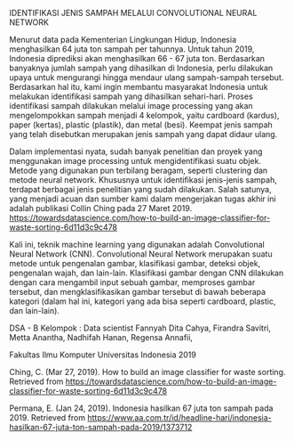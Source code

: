 IDENTIFIKASI JENIS SAMPAH MELALUI CONVOLUTIONAL NEURAL NETWORK

Menurut data pada Kementerian Lingkungan Hidup, Indonesia menghasilkan 64 juta ton sampah per tahunnya. Untuk tahun 2019, Indonesia diprediksi akan menghasilkan 66 - 67 juta ton. Berdasarkan banyaknya jumlah sampah yang dihasilkan di Indonesia, perlu dilakukan upaya untuk mengurangi hingga mendaur ulang sampah-sampah tersebut.
Berdasarkan hal itu, kami ingin membantu masyarakat Indonesia untuk melakukan identifikasi sampah yang dihasilkan sehari-hari. Proses identifikasi sampah dilakukan melalui image processing yang akan mengelompokkan sampah menjadi 4 kelompok, yaitu cardboard (kardus), paper (kertas), plastic (plastik), dan metal (besi). Keempat jenis sampah yang telah disebutkan merupakan jenis sampah yang dapat didaur ulang.

Dalam implementasi nyata, sudah banyak penelitian dan proyek yang menggunakan image processing untuk mengidentifikasi suatu objek. Metode yang digunakan pun terbilang beragam, seperti clustering dan metode neural network. 
Khususnya untuk identifikasi jenis-jenis sampah, terdapat berbagai jenis penelitian yang sudah dilakukan. Salah satunya, yang menjadi acuan dan sumber kami dalam mengerjakan tugas akhir ini adalah publikasi Collin Ching pada 27 Maret 2019. 
https://towardsdatascience.com/how-to-build-an-image-classifier-for-waste-sorting-6d11d3c9c478

Kali ini, teknik machine learning yang digunakan adalah Convolutional Neural Network (CNN). Convolutional Neural Network merupakan suatu metode untuk pengenalan gambar, klasifikasi gambar, deteksi objek, pengenalan wajah, dan lain-lain. Klasifikasi gambar dengan CNN dilakukan dengan cara mengambil input sebuah gambar, memproses gambar tersebut, dan mengklasifikasikan gambar tersebut di bawah beberapa kategori (dalam hal ini, kategori yang ada bisa seperti cardboard, plastic, dan lain-lain).

DSA - B
Kelompok : Data scientist
Fannyah Dita Cahya,
Firandra Savitri,
Metta Anantha,
Nadhifah Hanan,
Regensa Annafii,

Fakultas Ilmu Komputer
Universitas Indonesia
2019



Ching, C. (Mar 27, 2019). How to build an image classifier for waste sorting. Retrieved from
https://towardsdatascience.com/how-to-build-an-image-classifier-for-waste-sorting-6d11d3c9c478

Permana, E. (Jan 24, 2019). Indonesia hasilkan 67 juta ton sampah pada 2019. Retrieved from https://www.aa.com.tr/id/headline-hari/indonesia-hasilkan-67-juta-ton-sampah-pada-2019/1373712
